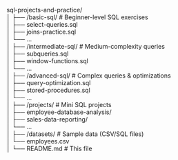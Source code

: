 sql-projects-and-practice/  
│
├── /basic-sql/               # Beginner-level SQL exercises  
│   ├── select-queries.sql  
│   ├── joins-practice.sql  
│   └── ...  
│
├── /intermediate-sql/        # Medium-complexity queries  
│   ├── subqueries.sql  
│   ├── window-functions.sql  
│   └── ...  
│
├── /advanced-sql/            # Complex queries & optimizations  
│   ├── query-optimization.sql  
│   ├── stored-procedures.sql  
│   └── ...  
│
├── /projects/                # Mini SQL projects  
│   ├── employee-database-analysis/  
│   ├── sales-data-reporting/  
│   └── ...  
│
├── /datasets/                # Sample data (CSV/SQL files)  
│   └── employees.csv  
│
└── README.md                 # This file  

